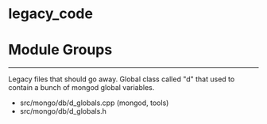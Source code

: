 # legacy\_code

# Module Groups

-------------

Legacy files that should go away. Global class called "d" that used to contain a bunch of mongod  global variables.

- src/mongo/db/d\_globals.cpp   (mongod, tools)
- src/mongo/db/d\_globals.h
